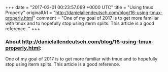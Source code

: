 +++
date = "2017-03-01 00:23:57.069 +0000 UTC"
title = "Using tmux Properly"
originalUrl = "http://danielallendeutsch.com/blog/16-using-tmux-properly.html"
comment = "One of my goal of 2017 is to get more familiar with tmux and to hopefully stop using iterm splits. This article is a good reference. "
+++

### About http://danielallendeutsch.com/blog/16-using-tmux-properly.html:

One of my goal of 2017 is to get more familiar with tmux and to hopefully stop using iterm splits. This article is a good reference. 

